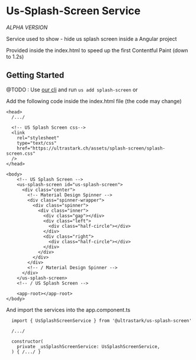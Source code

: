 # Us-Splash-Screen Service
*ALPHA VERSION*

Service used to show - hide us splash screen inside a Angular project

Provided inside the index.html to speed up the first Contentful Paint (down to 1.2s)

## Getting Started
@TODO : Use [our cli](https://www.npmjs.com/package/@ultrastark/cli) and run ```us add splash-screen```
or

Add the following code inside the index.html file (the code may change)
```
<head>
  /.../

  <!-- US Splash Screen css-->
  <link
    rel="stylesheet"
    type="text/css"
    href="https://ultrastark.ch/assets/splash-screen/splash-screen.css"
  />
</head>

<body>
    <!-- US Splash Screen -->
    <us-splash-screen id="us-splash-screen">
      <div class="center">
        <!-- Material Design Spinner -->
        <div class="spinner-wrapper">
          <div class="spinner">
            <div class="inner">
              <div class="gap"></div>
              <div class="left">
                <div class="half-circle"></div>
              </div>
              <div class="right">
                <div class="half-circle"></div>
              </div>
            </div>
          </div>
        </div>
        <!-- / Material Design Spinner -->
      </div>
    </us-splash-screen>
    <!-- / US Splash Screen -->

    <app-root></app-root>
</body>
```
And import the services into the app.component.ts
```
  import { UsSplashScreenService } from '@ultrastark/us-splash-screen'

  /.../

  constructor(
    private _usSplashScreenService: UsSplashScreenService,
  ) { /.../ }
```
